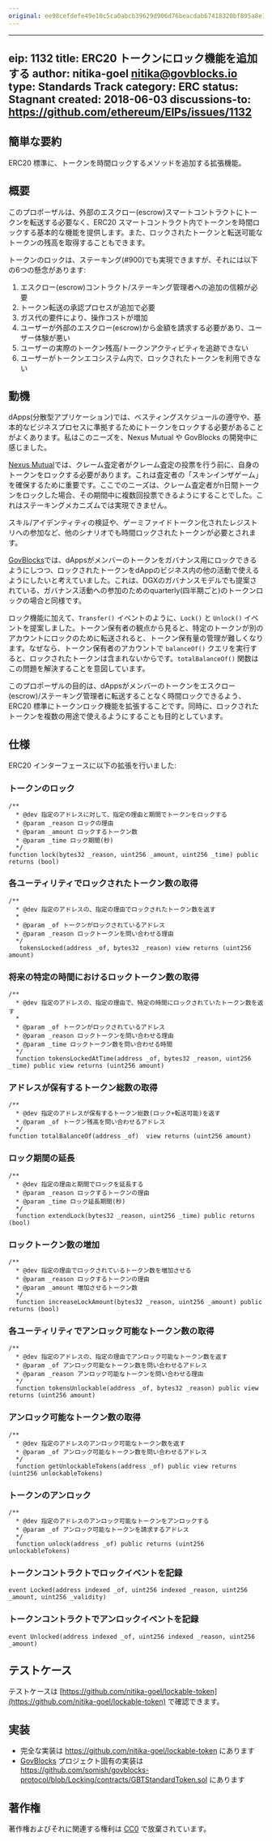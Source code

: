 ```yaml
---
original: ee98cefdefe49e10c5ca0abcb39629d906d76beacdab67418320bf895a8e135c
---
```


---
eip: 1132
title: ERC20 トークンにロック機能を追加する
author: nitika-goel <nitika@govblocks.io>
type: Standards Track
category: ERC
status: Stagnant
created: 2018-06-03
discussions-to: https://github.com/ethereum/EIPs/issues/1132
---

## 簡単な要約

ERC20 標準に、トークンを時間ロックするメソッドを追加する拡張機能。

## 概要

このプロポーザルは、外部のエスクロー(escrow)スマートコントラクトにトークンを転送する必要なく、ERC20 スマートコントラクト内でトークンを時間ロックする基本的な機能を提供します。また、ロックされたトークンと転送可能なトークンの残高を取得することもできます。

トークンのロックは、ステーキング(#900)でも実現できますが、それには以下の6つの懸念があります:

1. エスクロー(escrow)コントラクト/ステーキング管理者への追加の信頼が必要
2. トークン転送の承認プロセスが追加で必要
3. ガス代の要件により、操作コストが増加
4. ユーザーが外部のエスクロー(escrow)から金額を請求する必要があり、ユーザー体験が悪い
5. ユーザーの実際のトークン残高/トークンアクティビティを追跡できない
6. ユーザーがトークンエコシステム内で、ロックされたトークンを利用できない

## 動機

dApps(分散型アプリケーション)では、ベスティングスケジュールの遵守や、基本的なビジネスプロセスに準拠するためにトークンをロックする必要があることがよくあります。私はこのニーズを、Nexus Mutual や GovBlocks の開発中に感じました。

[Nexus Mutual](https://nexusmutual.io)では、クレーム査定者がクレーム査定の投票を行う前に、自身のトークンをロックする必要があります。これは査定者の「スキンインザゲーム」を確保するために重要です。ここでのニーズは、クレーム査定者がn日間トークンをロックした場合、その期間中に複数回投票できるようにすることでした。これはステーキングメカニズムでは実現できません。

スキル/アイデンティティの検証や、ゲーミファイドトークン化されたレジストリへの参加など、他のシナリオでも時間ロックされたトークンが必要とされます。

[GovBlocks](https://govblocks.io)では、dAppsがメンバーのトークンをガバナンス用にロックできるようにしつつ、ロックされたトークンをdAppのビジネス内の他の活動で使えるようにしたいと考えていました。これは、DGXのガバナンスモデルでも提案されている、ガバナンス活動への参加のためのquarterly(四半期ごと)のトークンロックの場合と同様です。

ロック機能に加えて、`Transfer()` イベントのように、`Lock()` と `Unlock()` イベントを提案しました。トークン保有者の観点から見ると、特定のトークンが別のアカウントにロックのために転送されると、トークン保有量の管理が難しくなります。なぜなら、トークン保有者のアカウントで `balanceOf()` クエリを実行すると、ロックされたトークンは含まれないからです。`totalBalanceOf()` 関数はこの問題を解決することを意図しています。

このプロポーザルの目的は、dAppsがメンバーのトークンをエスクロー(escrow)/ステーキング管理者に転送することなく時間ロックできるよう、ERC20 標準にトークンロック機能を拡張することです。同時に、ロックされたトークンを複数の用途で使えるようにすることも目的としています。

## 仕様

ERC20 インターフェースに以下の拡張を行いました:

### トークンのロック
```solidity
/**
  * @dev 指定のアドレスに対して、指定の理由と期間でトークンをロックする
  * @param _reason ロックの理由
  * @param _amount ロックするトークン数
  * @param _time ロック期間(秒)
  */
function lock(bytes32 _reason, uint256 _amount, uint256 _time) public returns (bool)
```

### 各ユーティリティでロックされたトークン数の取得
```solidity
/**
  * @dev 指定のアドレスの、指定の理由でロックされたトークン数を返す
  *
  * @param _of トークンがロックされているアドレス
  * @param _reason ロックトークンを問い合わせる理由
  */
   tokensLocked(address _of, bytes32 _reason) view returns (uint256 amount)
```

### 将来の特定の時間におけるロックトークン数の取得
```solidity
/**
  * @dev 指定のアドレスの、指定の理由で、特定の時間にロックされていたトークン数を返す
  *
  * @param _of トークンがロックされているアドレス
  * @param _reason ロックトークンを問い合わせる理由
  * @param _time ロックトークン数を問い合わせる時間
  */
  function tokensLockedAtTime(address _of, bytes32 _reason, uint256 _time) public view returns (uint256 amount)
```

### アドレスが保有するトークン総数の取得
```solidity
/**
  * @dev 指定のアドレスが保有するトークン総数(ロック+転送可能)を返す
  * @param _of トークン残高を問い合わせるアドレス
  */
function totalBalanceOf(address _of)  view returns (uint256 amount)
```

### ロック期間の延長
```solidity
/**
  * @dev 指定の理由と期間でロックを延長する
  * @param _reason ロックするトークンの理由
  * @param _time ロック延長期間(秒)
  */
  function extendLock(bytes32 _reason, uint256 _time) public returns (bool)
```

### ロックトークン数の増加
```solidity
/**
  * @dev 指定の理由でロックされているトークン数を増加させる
  * @param _reason ロックするトークンの理由
  * @param _amount 増加させるトークン数
  */
  function increaseLockAmount(bytes32 _reason, uint256 _amount) public returns (bool)
```
### 各ユーティリティでアンロック可能なトークン数の取得
```solidity
/**
  * @dev 指定のアドレスの、指定の理由でアンロック可能なトークン数を返す
  * @param _of アンロック可能なトークン数を問い合わせるアドレス
  * @param _reason アンロック可能なトークンを問い合わせる理由
  */
  function tokensUnlockable(address _of, bytes32 _reason) public view returns (uint256 amount)
 ```    
### アンロック可能なトークン数の取得
```solidity
/**
  * @dev 指定のアドレスのアンロック可能なトークン数を返す
  * @param _of アンロック可能なトークン数を問い合わせるアドレス
  */
  function getUnlockableTokens(address _of) public view returns (uint256 unlockableTokens)
```
### トークンのアンロック
```solidity
/**
  * @dev 指定のアドレスのアンロック可能なトークンをアンロックする
  * @param _of アンロック可能なトークンを請求するアドレス
  */
  function unlock(address _of) public returns (uint256 unlockableTokens)
```

### トークンコントラクトでロックイベントを記録
`event Locked(address indexed _of, uint256 indexed _reason, uint256 _amount, uint256 _validity)`

### トークンコントラクトでアンロックイベントを記録
`event Unlocked(address indexed _of, uint256 indexed _reason, uint256 _amount)`

## テストケース

テストケースは [https://github.com/nitika-goel/lockable-token](https://github.com/nitika-goel/lockable-token) で確認できます。

## 実装

- 完全な実装は https://github.com/nitika-goel/lockable-token にあります
- [GovBlocks](https://govblocks.io) プロジェクト固有の実装は https://github.com/somish/govblocks-protocol/blob/Locking/contracts/GBTStandardToken.sol にあります

## 著作権
著作権およびそれに関連する権利は [CC0](../LICENSE.md) で放棄されています。